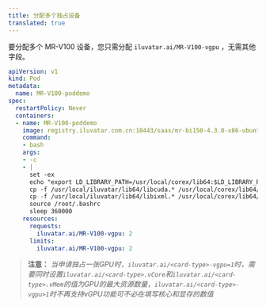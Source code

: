 ```yaml
---
title: 分配多个独占设备
translated: true
---
```


要分配多个 MR-V100 设备，您只需分配 `iluvatar.ai/MR-V100-vgpu` ，无需其他字段。

```yaml
apiVersion: v1
kind: Pod
metadata:
  name: MR-V100-poddemo
spec:
  restartPolicy: Never
  containers:
  - name: MR-V100-poddemo
    image: registry.iluvatar.com.cn:10443/saas/mr-bi150-4.3.0-x86-ubuntu22.04-py3.10-base-base:v1.0
    command: 
    - bash
    args:
    - -c
    - |
      set -ex
      echo "export LD_LIBRARY_PATH=/usr/local/corex/lib64:$LD_LIBRARY_PATH">> /root/.bashrc
      cp -f /usr/local/iluvatar/lib64/libcuda.* /usr/local/corex/lib64/
      cp -f /usr/local/iluvatar/lib64/libixml.* /usr/local/corex/lib64/
      source /root/.bashrc
      sleep 360000
    resources:
      requests:
        iluvatar.ai/MR-V100-vgpu: 2
      limits:
        iluvatar.ai/MR-V100-vgpu: 2
```
> **注意：** *当申请独占一张GPU时，`iluvatar.ai/<card-type>-vgpu=1`时，需要同时设置`iluvatar.ai/<card-type>.vCore`和`iluvatar.ai/<card-type>.vMem`的值为GPU的最大资源数量，`iluvatar.ai/<card-type>-vgpu>1`时不再支持vGPU功能可不必在填写核心和显存的数值*